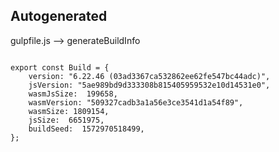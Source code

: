 



Autogenerated
-------------








gulpfile.js --> generateBuildInfo


  

```

export const Build = {
    version: "6.22.46 (03ad3367ca532862ee62fe547bc44adc)",
    jsVersion: "5ae989bd9d333308b815405959532e10d14531e0",
    wasmJsSize:  199658,
    wasmVersion: "509327cadb3a1a56e3ce3541d1a54f89",
    wasmSize: 1809154,
    jsSize:  6651975,
    buildSeed:  1572970518499,
};


```




